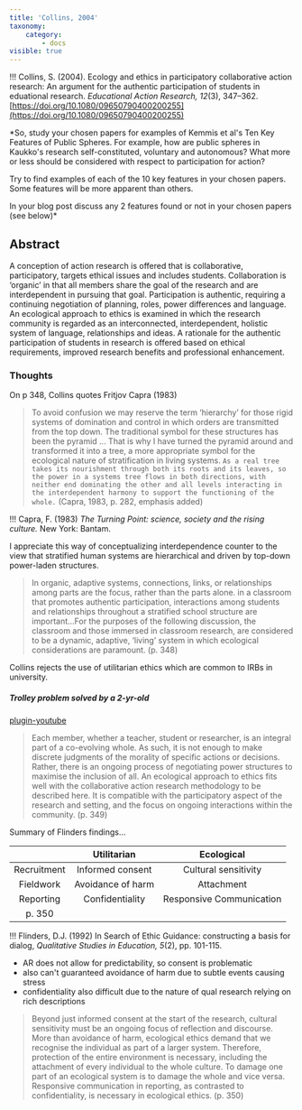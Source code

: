 ```yaml
---
title: 'Collins, 2004'
taxonomy:
    category:
        - docs
visible: true
---
```


!!! Collins, S. (2004). Ecology and ethics in participatory collaborative action research: An argument for the authentic participation of students in eduational research. *Educational Action Research, 12*(3), 347–362. [https://doi.org/10.1080/09650790400200255](https://doi.org/10.1080/09650790400200255)




*So, study your chosen papers for examples of Kemmis et al's Ten Key Features of Public Spheres. For example, how are public spheres in Kaukko's research self-constituted, voluntary and autonomous? What more or less should be considered with respect to participation for action?

Try to find examples of each of the 10 key features in your chosen papers. Some features will be more apparent than others.

In your blog post discuss any 2 features found or not in your chosen papers (see below)*

## Abstract
A conception of action research is offered that is collaborative, participatory, targets ethical issues and includes students. Collaboration is ‘organic’ in that all members share the goal of the research and are interdependent in pursuing that goal. Participation is authentic, requiring a continuing negotiation of planning, roles, power differences and language. An ecological approach to ethics is examined in which the research community is regarded as an interconnected, interdependent, holistic system of language, relationships and ideas. A rationale for the authentic participation of students in research is offered based on ethical requirements, improved research benefits and professional enhancement.

### Thoughts

On p 348, Collins quotes Fritjov Capra (1983)

> To avoid confusion we may reserve the term ‘hierarchy’ for those rigid systems of domination and control in which orders are transmitted from the top down. The traditional symbol for these structures has been the pyramid ... That is why I have turned the pyramid around and transformed it into a tree, a more appropriate symbol for the ecological nature of stratification in living systems. `As a real tree takes its nourishment through both its roots and its leaves, so the power in a systems tree flows in both directions, with neither end dominating the other and all levels interacting in the interdependent harmony to support the functioning of the whole.` (Capra, 1983, p. 282, emphasis added)

!!!  Capra, F. (1983) *The Turning Point: science, society and the rising culture.* New York: Bantam.

I appreciate this way of conceptualizing interdependence counter to the view that stratified human systems are hierarchical and driven by top-down power-laden structures.

> In organic, adaptive systems, connections, links, or relationships among parts are the focus, rather than the parts alone. in a classroom that promotes authentic participation, interactions among students and relationships throughout a stratified school structure are important...For the purposes of the following discussion, the classroom and those immersed in classroom research, are considered to be a dynamic, adaptive, ‘living’ system in which ecological considerations are paramount. (p. 348)

Collins rejects the use of utilitarian ethics which are common to IRBs in university.

##### Trolley problem solved by a 2-yr-old

[plugin-youtube](https://youtu.be/-N_RZJUAQY4)

> Each member, whether a teacher, student or researcher, is an integral part of a co-evolving whole. As such, it is not enough to make discrete judgments of the morality of specific actions or decisions. Rather, there is an ongoing process of negotiating power structures to maximise the inclusion of all. An ecological approach to ethics fits well with the collaborative action research methodology to be described here. It is compatible with the participatory aspect of the research and setting, and the focus on ongoing interactions within the community. (p. 349)

Summary of Flinders findings...

|   | Utilitarian  | Ecological  |
|:---:|:---:|:---:|
| Recruitment  | Informed consent  | Cultural sensitivity  |
| Fieldwork  | Avoidance of harm  | Attachment  |
| Reporting   | Confidentiality  | Responsive Communication  |
| p. 350      |

!!! Flinders, D.J. (1992) In Search of Ethic Guidance: constructing a basis for dialog, *Qualitative Studies in Education, 5*(2), pp. 101-115.

- AR does not allow for predictability, so consent is problematic
- also can't guaranteed avoidance of harm due to subtle events causing stress
- confidentiality also difficult due to the nature of qual research relying on rich descriptions

> Beyond just informed consent at the start of the research, cultural sensitivity must be an ongoing focus of reflection and discourse. More than avoidance of harm, ecological ethics demand that we recognise the individual as part of a larger system. Therefore, protection of the entire environment is necessary, including the attachment of every individual to the whole culture. To damage one part of an ecological system is to damage the whole and vice versa. Responsive communication in reporting, as contrasted to confidentiality, is necessary in ecological ethics. (p. 350)
